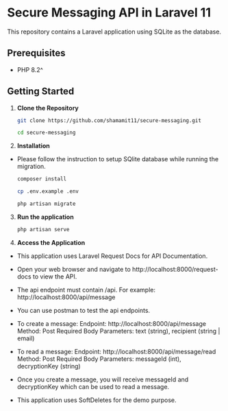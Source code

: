 # Secure Messaging API in Laravel 11

This repository contains a Laravel application using SQLite as the database.

## Prerequisites

-   PHP 8.2^

## Getting Started

1. **Clone the Repository**

    ```bash
    git clone https://github.com/shamamit11/secure-messaging.git

    cd secure-messaging

    ```

2. **Installation**

-   Please follow the instruction to setup SQlite database while running the migration.

    ```bash
    composer install

    cp .env.example .env

    php artisan migrate

    ```

3. **Run the application**

    ```bash
    php artisan serve

    ```

4. **Access the Application**

-   This application uses Laravel Request Docs for API Documentation.

-   Open your web browser and navigate to http://localhost:8000/request-docs to view the API.

-   The api endpoint must contain /api. For example: http://localhost:8000/api/message

-   You can use postman to test the api endpoints.

-   To create a message:
    Endpoint: http://localhost:8000/api/message
    Method: Post
    Required Body Parameters: text (string), recipient (string | email)

-   To read a message:
    Endpoint: http://localhost:8000/api/message/read
    Method: Post
    Required Body Parameters: messageId (int), decryptionKey (string)

-   Once you create a message, you will receive messageId and decryptionKey which can be used to read a message.

-   This application uses SoftDeletes for the demo purpose.
